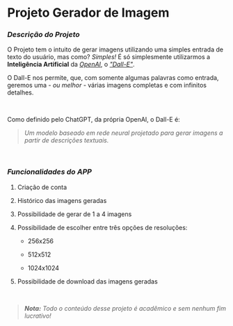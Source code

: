 # Projeto Gerador de Imagem

### *Descrição do Projeto*

O Projeto tem o intuito de gerar imagens utilizando uma simples entrada de texto do usuário, mas como? *Simples!* É só simplesmente utilizarmos a **Inteligência Artificial** da [*OpenAI*](https://openai.com/), o [*"Dall-E"*](https://platform.openai.com/docs/api-reference/images/create).

O Dall-E nos permite, que, com somente algumas palavras como entrada, geremos uma *- ou melhor -* várias imagens completas e com infinitos detalhes.

</br>

Como definido pelo ChatGPT, da própria OpenAI, o Dall-E é:

> *Um modelo baseado em rede neural projetado para gerar imagens a partir de descrições textuais.*

</br>

### *Funcionalidades do APP*

1. Criação de conta

2. Histórico das imagens geradas

3. Possibilidade de gerar de 1 a 4 imagens

4. Possibilidade de escolher entre três opções de resoluções:

   - 256x256

   - 512x512

   - 1024x1024

5. Possibilidade de download das imagens geradas

</br>

> ***Nota:***  *Todo o conteúdo desse projeto é acadêmico e sem nenhum fim lucrativo!*